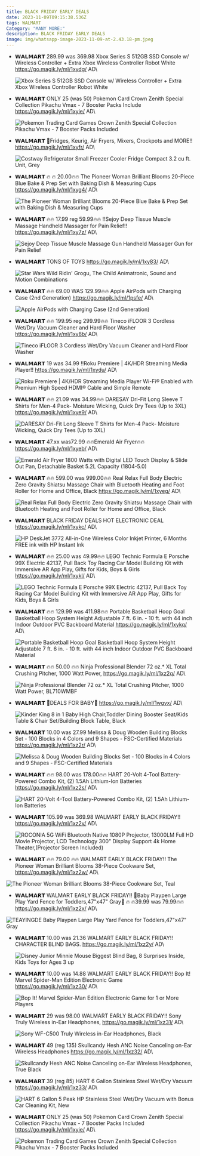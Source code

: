 ```yaml
---
title: BLACK FRIDAY EARLY DEALS
date: 2023-11-09T09:15:38.536Z
tags: WALMART
Category: "MANY MORE:"
description: BLACK FRIDAY EARLY DEALS
image: img/whatsapp-image-2023-11-09-at-2.43.18-pm.jpeg
---
```

* 𝗪𝗔𝗟𝗠𝗔𝗥𝗧 
  289.99 was 369.98
  Xbox Series S 512GB SSD Console w/ Wireless Controller + Extra Xbox Wireless Controller Robot White
  https://go.magik.ly/ml/1xydg/
  AD\
  <!--StartFragment-->

  ![Xbox Series S 512GB SSD Console w/ Wireless Controller + Extra Xbox Wireless Controller Robot White](https://i5.walmartimages.com/seo/Xbox-Series-S-512GB-SSD-Console-w-Wireless-Controller-Extra-Xbox-Wireless-Controller-Robot-White_72b9ffb7-8056-446b-a9b3-b323f76c8217.872e4722b9850b577a834ba1387042ba.jpeg?odnHeight=640&odnWidth=640&odnBg=FFFFFF)

  <!--EndFragment-->
* 𝗪𝗔𝗟𝗠𝗔𝗥𝗧 
  ONLY 25 (was 50)
  Pokemon Card Crown Zenith Special Collection Pikachu Vmax - 7 Booster Packs Include
  https://go.magik.ly/ml/1xyie/
  AD\
  <!--StartFragment-->

  ![Pokemon Trading Card Games Crown Zenith Special Collection  Pikachu Vmax - 7 Booster Packs Included](https://i5.walmartimages.com/seo/Pokemon-Trading-Card-Games-Crown-Zenith-Special-Collection-Pikachu-Vmax-7-Booster-Packs-Included_dbaf946c-f6f8-447c-b363-466346b708ea.75fff49a9704e7ecffac600f4118fb91.jpeg?odnHeight=2000&odnWidth=2000&odnBg=FFFFFF)

  <!--EndFragment-->
* 𝗪𝗔𝗟𝗠𝗔𝗥𝗧 
  🚨Fridges, Keurig, Air Fryers, Mixers, Crockpots and MORE!!
  https://go.magik.ly/ml/1xyfr/
  AD\
  <!--StartFragment-->

  ![Costway  Refrigerator Small Freezer Cooler Fridge Compact 3.2 cu ft. Unit, Grey](https://i5.walmartimages.com/seo/Costway-Refrigerator-Small-Freezer-Cooler-Fridge-Compact-3-2-cu-ft-Unit-Grey_4b0a1a2f-a026-45fb-9a80-7086c6d4333c_1.5494a69081ae65cf5c4db6aaf5010135.jpeg?odnHeight=640&odnWidth=640&odnBg=FFFFFF)

  <!--EndFragment-->
* 𝗪𝗔𝗟𝗠𝗔𝗥𝗧 
  🔥 🔥 20.00🔥🔥
  The Pioneer Woman Brilliant Blooms 20-Piece Blue Bake & Prep Set with Baking Dish & Measuring Cups
  https://go.magik.ly/ml/1xyg4/
  AD\
  <!--StartFragment-->

  ![The Pioneer Woman Brilliant Blooms 20-Piece Blue Bake & Prep Set with Baking Dish & Measuring Cups](https://i5.walmartimages.com/asr/44061931-7482-4c64-851a-3f92b64e2e51.adf61892ed78003fe2ebde21423a13fc.jpeg?odnHeight=2000&odnWidth=2000&odnBg=FFFFFF)

  <!--EndFragment-->
* 𝗪𝗔𝗟𝗠𝗔𝗥𝗧 
  🔥🔥 17.99 reg 59.99🔥🔥
  ‼️Sejoy Deep Tissue Muscle Massage  Handheld Massager  for Pain Relief‼️
  https://go.magik.ly/ml/1xy7z/
  AD\
  <!--StartFragment-->

  ![Sejoy Deep Tissue Muscle Massage Gun Handheld Massager Gun for Pain Relief](https://i5.walmartimages.com/seo/Sejoy-Deep-Tissue-Muscle-Massage-Gun-Handheld-Massager-Gun-for-Pain-Relief_75f4a990-606c-47ff-9af5-d4983bb2ee1a.e2366f82c49d8f654ed771a01d472cb8.jpeg?odnHeight=2000&odnWidth=2000&odnBg=FFFFFF)

  <!--EndFragment-->
* 𝗪𝗔𝗟𝗠𝗔𝗥𝗧 
  TONS OF TOYS
  https://go.magik.ly/ml/1xy83/
  AD\
  <!--StartFragment-->

  ![Star Wars Wild Ridin' Grogu, The Child Animatronic, Sound and Motion Combinations](https://i5.walmartimages.com/seo/Star-Wars-Wild-Ridin-Grogu-The-Child-Animatronic-Sound-and-Motion-Combinations_f5227877-ffbf-4d45-abce-81e072239a91.36bb46f1a0ef74f1a6183086ec883b71.jpeg?odnHeight=2000&odnWidth=2000&odnBg=FFFFFF)

  <!--EndFragment-->
* 𝗪𝗔𝗟𝗠𝗔𝗥𝗧 
  🔥🔥 69.00 WAS 129.99🔥🔥
  Apple AirPods with Charging Case (2nd Generation)
  https://go.magik.ly/ml/1psfe/
  AD\
  <!--StartFragment-->

  ![Apple AirPods with Charging Case (2nd Generation)](https://i5.walmartimages.com/seo/Apple-AirPods-with-Charging-Case-2nd-Generation_ac793ff4-d3da-4cbe-beba-f956e7494490_1.5bae15688eb0aafd22a99d01a072f9db.jpeg?odnHeight=2000&odnWidth=2000&odnBg=FFFFFF)

  <!--EndFragment-->
* 𝗪𝗔𝗟𝗠𝗔𝗥𝗧 
  🔥🔥 199.95 reg 299.99🔥🔥
  Tineco iFLOOR 3 Cordless Wet/Dry Vacuum Cleaner and Hard Floor Washer
  https://go.magik.ly/ml/1xy8b/
  AD\
  <!--StartFragment-->

  ![Tineco iFLOOR 3 Cordless Wet/Dry Vacuum Cleaner and Hard Floor Washer](https://i5.walmartimages.com/seo/Tineco-iFLOOR-3-Cordless-Wet-Dry-Vacuum-Cleaner-and-Hard-Floor-Washer_8a87dab6-c74f-491b-abb3-f40622e0011f.4e71eec65c4b8c9d0f9747725ed9f957.jpeg?odnHeight=2000&odnWidth=2000&odnBg=FFFFFF)

  <!--EndFragment-->
* 𝗪𝗔𝗟𝗠𝗔𝗥𝗧 
  19  was 34.99
  ‼️Roku Premiere | 4K/HDR Streaming Media Player‼️
  https://go.magik.ly/ml/1xydu/
  AD\
  <!--StartFragment-->

  ![Roku Premiere | 4K/HDR Streaming Media Player Wi-Fi® Enabled with Premium High Speed HDMI® Cable and Simple Remote](https://i5.walmartimages.com/seo/Roku-Premiere-4K-HDR-Streaming-Media-Player-Wi-Fi-Enabled-with-Premium-High-Speed-HDMI-Cable-and-Simple-Remote_2ee1c0bb-1101-4f8e-9cf9-408bcb26b7f9.553896442fecce9e6dc442bc56459b87.jpeg?odnHeight=2000&odnWidth=2000&odnBg=FFFFFF)

  <!--EndFragment-->
* 𝗪𝗔𝗟𝗠𝗔𝗥𝗧 
   🔥🔥 21.09 was 34.99🔥🔥
  DARESAY Dri-Fit Long Sleeve T Shirts for Men-4 Pack- Moisture Wicking, Quick Dry Tees (Up to 3XL)
  https://go.magik.ly/ml/1xye9/
  AD\
  <!--StartFragment-->

  ![DARESAY Dri-Fit Long Sleeve T Shirts for Men-4 Pack- Moisture Wicking, Quick Dry Tees (Up to 3XL)](https://i5.walmartimages.com/seo/DARESAY-Dri-Fit-Long-Sleeve-T-Shirts-for-Men-4-Pack-Moisture-Wicking-Quick-Dry-Tees-Up-to-3XL_c4cefdbc-9436-404b-be80-368e94c2d972.0d52ce2c19206039d70add8bc7166de7.jpeg?odnHeight=2000&odnWidth=2000&odnBg=FFFFFF)

  <!--EndFragment-->
* 𝗪𝗔𝗟𝗠𝗔𝗥𝗧 
  47.xx was72.99
  🔥🔥Emerald Air Fryer🔥🔥 
  https://go.magik.ly/ml/1xyeb/
  AD\
  <!--StartFragment-->

  ![Emerald Air Fryer 1800 Watts with Digital LED Touch Display & Slide Out Pan, Detachable Basket 5.2L Capacity (1804-5.0)](https://i5.walmartimages.com/seo/Emerald-Air-Fryer-1800-Watts-with-Digital-LED-Touch-Display-Slide-Out-Pan-Detachable-Basket-5-2L-Capacity-1804-5-0_0d814f15-8712-4584-8e57-2492e6006961.3a2a50ce5c3c9612ae44802e2fa6f20d.jpeg?odnHeight=2000&odnWidth=2000&odnBg=FFFFFF)

  <!--EndFragment-->
* 𝗪𝗔𝗟𝗠𝗔𝗥𝗧 
  🔥🔥 599.00 was 999.00🔥🔥
  Real Relax Full Body Electric Zero Gravity Shiatsu Massage Chair with Bluetooth Heating and Foot Roller for Home and Office, Black
  https://go.magik.ly/ml/1xyeg/
  AD\
  <!--StartFragment-->

  ![Real Relax Full Body Electric Zero Gravity Shiatsu Massage Chair with Bluetooth Heating and Foot Roller for Home and Office, Black](https://i5.walmartimages.com/seo/Real-Relax-Full-Body-Electric-Zero-Gravity-Shiatsu-Massage-Chair-with-Bluetooth-Heating-and-Foot-Roller-for-Home-and-Office-Black_35635e4c-e1b7-40b2-978c-84949548ff28.886e76ae12317848f26bdca28f3eb6da.jpeg?odnHeight=2000&odnWidth=2000&odnBg=FFFFFF)

  <!--EndFragment-->
* 𝗪𝗔𝗟𝗠𝗔𝗥𝗧 
  BLACK FRIDAY DEALS
  HOT ELECTRONIC DEAL 
  https://go.magik.ly/ml/1xykc/
  AD\
  <!--StartFragment-->

  ![HP DeskJet 3772 All-in-One Wireless Color Inkjet Printer, 6 Months FREE ink with HP Instant Ink](https://i5.walmartimages.com/seo/HP-DeskJet-3772-All-in-One-Wireless-Color-Inkjet-Printer-6-Months-FREE-ink-with-HP-Instant-Ink_d443fa87-4fbf-41f0-8e04-b738d6e80cce.2ecf085df69f8574236d866177c56d96.jpeg?odnHeight=2000&odnWidth=2000&odnBg=FFFFFF)

  <!--EndFragment-->
* 𝗪𝗔𝗟𝗠𝗔𝗥𝗧 
  🔥🔥 25.00 was 49.99🔥🔥
  LEGO Technic Formula E Porsche 99X Electric 42137, Pull Back Toy Racing Car Model Building Kit with Immersive AR App Play, Gifts for Kids, Boys & Girls
  https://go.magik.ly/ml/1xykl/
  AD\
  <!--StartFragment-->

  ![LEGO Technic Formula E Porsche 99X Electric 42137, Pull Back Toy Racing Car Model Building Kit with Immersive AR App Play, Gifts for Kids, Boys & Girls](https://i5.walmartimages.com/seo/LEGO-Technic-Formula-E-Porsche-99X-Electric-42137-Pull-Back-Toy-Racing-Car-Model-Building-Kit-Immersive-AR-App-Play-Gifts-Kids-Boys-Girls_06e10834-a959-4c09-9951-362c3a433a15.ba4779e523e51e46e2a47a68016bc6b1.jpeg?odnHeight=2000&odnWidth=2000&odnBg=FFFFFF)

  <!--EndFragment-->
* 𝗪𝗔𝗟𝗠𝗔𝗥𝗧 
  🔥🔥 129.99 was  411.98🔥🔥
  Portable Basketball Hoop Goal Basketball Hoop System Height Adjustable 7 ft. 6 in. - 10 ft. with 44 inch Indoor Outdoor PVC Backboard Material
  https://go.magik.ly/ml/1xykq/
  AD\
  <!--StartFragment-->

  ![Portable Basketball Hoop Goal Basketball Hoop System Height Adjustable 7 ft. 6 in. - 10 ft. with 44 inch Indoor Outdoor PVC Backboard Material](https://i5.walmartimages.com/asr/79ce4faa-70aa-4b9c-bd21-918d0a890429.87fac92ac4a9312a6fdc2d2eb291fcd4.png?odnHeight=640&odnWidth=640&odnBg=FFFFFF)

  <!--EndFragment-->
* 𝗪𝗔𝗟𝗠𝗔𝗥𝗧 
  🔥🔥  50.00 🔥🔥
  Ninja Professional Blender 72 oz.* XL Total Crushing Pitcher, 1000 Watt Power,
  https://go.magik.ly/ml/1xz2q/
  AD\
  <!--StartFragment-->

  ![Ninja Professional Blender 72 oz.\* XL Total Crushing Pitcher, 1000 Watt Power, BL710WMBF](https://i5.walmartimages.com/asr/032c36d0-487a-489b-810f-eb70b5c55df5.9722d6245dfda5f8d25bed9ea0d04c1e.jpeg?odnHeight=2000&odnWidth=2000&odnBg=FFFFFF)

  <!--EndFragment-->
* 𝗪𝗔𝗟𝗠𝗔𝗥𝗧 
  💝DEALS FOR BABY💝
  https://go.magik.ly/ml/1wgvx/
  AD\
  <!--StartFragment-->

  ![Kinder King 8 in 1 Baby High Chair,Toddler Dining Booster Seat/Kids Table & Chair Set/Building Block Table, Black](https://i5.walmartimages.com/asr/c087b1b1-a9bd-4799-9882-5ce8517f58b0.110fe4f2d3082eb5323ecfabbaccda54.jpeg?odnHeight=640&odnWidth=640&odnBg=FFFFFF)

  <!--EndFragment-->
* 𝗪𝗔𝗟𝗠𝗔𝗥𝗧
  10.00 was 27.99
  Melissa & Doug Wooden Building Blocks Set - 100 Blocks in 4 Colors and 9 Shapes - FSC-Certified Materials
  https://go.magik.ly/ml/1xz2r/
  AD\
  <!--StartFragment-->

  ![Melissa & Doug Wooden Building Blocks Set - 100 Blocks in 4 Colors and 9 Shapes - FSC-Certified Materials](https://i5.walmartimages.com/seo/Melissa-Doug-Wooden-Building-Blocks-Set-100-Blocks-in-4-Colors-and-9-Shapes-FSC-Certified-Materials_39c578f9-466a-4c13-b787-52175207aa35.d2372500854f980d789975e59bf614ba.jpeg?odnHeight=2000&odnWidth=2000&odnBg=FFFFFF)

  <!--EndFragment-->
* 𝗪𝗔𝗟𝗠𝗔𝗥𝗧
  🔥🔥 98.00 was 178.00🔥🔥
  HART 20-Volt 4-Tool Battery-Powered Combo Kit, (2) 1.5Ah Lithium-Ion Batteries
  https://go.magik.ly/ml/1xz2s/
  AD\
  <!--StartFragment-->

  ![HART 20-Volt 4-Tool Battery-Powered Combo Kit, (2) 1.5Ah Lithium-Ion Batteries](https://i5.walmartimages.com/seo/HART-20-Volt-4-Tool-Battery-Powered-Combo-Kit-2-1-5Ah-Lithium-Ion-Batteries_dece7a93-5d7f-4baa-8b46-5b13905fee7e.56b1c5e8f4756c4a421c8f587631dd7e.jpeg?odnHeight=2000&odnWidth=2000&odnBg=FFFFFF)

  <!--EndFragment-->
* 𝗪𝗔𝗟𝗠𝗔𝗥𝗧
  105.99 was 369.98
  WALMART EARLY BLACK FRIDAY!!
  https://go.magik.ly/ml/1xz2v/
  AD\
  <!--StartFragment-->

  ![ROCONIA 5G WiFi Bluetooth Native 1080P Projector, 13000LM Full HD Movie Projector, LCD Technology 300" Display Support 4k Home Theater,(Projector Screen Included)](https://i5.walmartimages.com/seo/ROCONIA-5G-WiFi-Bluetooth-Native-1080P-Projector-13000LM-Full-HD-Movie-LCD-Technology-300-Display-Support-4k-Home-Theater-Projector-Screen-Included_7611030d-ded9-419e-b9df-bbd6e591f187.65129e104b761b44dd15365ec0edb600.jpeg?odnHeight=2000&odnWidth=2000&odnBg=FFFFFF)

  <!--EndFragment-->
*  𝗪𝗔𝗟𝗠𝗔𝗥𝗧
  🔥🔥 79.00 🔥🔥
  WALMART EARLY BLACK FRIDAY!!
  The Pioneer Woman Brilliant Blooms 38-Piece Cookware Set,
  https://go.magik.ly/ml/1xz2w/
  AD\
  <!--StartFragment-->

  ![The Pioneer Woman Brilliant Blooms 38-Piece Cookware Set, Teal](https://i5.walmartimages.com/asr/6ee49f65-5601-48ad-a50f-d0fbe25d2d40.5376d12f2636d933da09f74690b9211d.jpeg?odnHeight=640&odnWidth=640&odnBg=FFFFFF)

  <!--EndFragment-->
*  𝗪𝗔𝗟𝗠𝗔𝗥𝗧
  WALMART EARLY BLACK FRIDAY!!
  🎀Baby Playpen Large Play Yard Fence for Toddlers,47"x47" Gray🎀
   🔥 🔥39.99 was 79.99🔥🔥
  https://go.magik.ly/ml/1xz2x/
  AD\
  <!--StartFragment-->

  ![TEAYINGDE Baby Playpen Large Play Yard Fence for Toddlers,47"x47" Gray](https://i5.walmartimages.com/seo/TEAYINGDE-Baby-Playpen-Large-Play-Yard-Fence-for-Toddlers-47-x47-Gray_904e8037-6393-482a-8129-d677ecc4dfa6.013bcbc8605d525ad9e934ddaacf91f9.jpeg?odnHeight=2000&odnWidth=2000&odnBg=FFFFFF)

  <!--EndFragment-->
* 𝗪𝗔𝗟𝗠𝗔𝗥𝗧
  10.00 was 21.36
  WALMART EARLY BLACK FRIDAY!!
  CHARACTER BLIND BAGS. 
  https://go.magik.ly/ml/1xz2y/
  AD\
  <!--StartFragment-->

  ![Disney Junior Minnie Mouse Biggest Blind Bag, 8 Surprises Inside, Kids Toys for Ages 3 up](https://i5.walmartimages.com/asr/4c148d7c-682b-49eb-9af0-08d106d567ff.c516faee9d3f379635eef4f3902c5334.jpeg?odnHeight=640&odnWidth=640&odnBg=FFFFFF)

  <!--EndFragment-->
* 𝗪𝗔𝗟𝗠𝗔𝗥𝗧
  10.00  was 14.88 
  WALMART EARLY BLACK FRIDAY!!
  Bop It! Marvel Spider-Man Edition Electronic Game
  https://go.magik.ly/ml/1xz30/
  AD\
  <!--StartFragment-->

  ![Bop It! Marvel Spider-Man Edition Electronic Game for 1 or More Players](https://i5.walmartimages.com/seo/Bop-It-Marvel-Spider-Man-Edition-Electronic-Game-for-1-or-More-Players_90c5f754-907f-4c1f-9b66-1a256f9107bd.189a3ec52b603f6dee48884ea4806e7d.jpeg?odnHeight=2000&odnWidth=2000&odnBg=FFFFFF)

  <!--EndFragment-->
* 𝗪𝗔𝗟𝗠𝗔𝗥𝗧
  29 was 98.00
  WALMART EARLY BLACK FRIDAY!!
  Sony Truly Wireless in-Ear Headphones,
   https://go.magik.ly/ml/1xz31/
  AD\
  <!--StartFragment-->

  ![Sony WF-C500 Truly Wireless in-Ear Headphones, Black](https://i5.walmartimages.com/seo/Sony-WF-C500-Truly-Wireless-in-Ear-Headphones-Black_7dfb463d-73c1-47aa-bc1f-feb7678d3d18.9268597badd987238c44a6fa0823c588.png?odnHeight=2000&odnWidth=2000&odnBg=FFFFFF)

  <!--EndFragment-->
* 𝗪𝗔𝗟𝗠𝗔𝗥𝗧 
  49 (reg 135)
  Skullcandy Hesh ANC Noise Canceling on-Ear Wireless Headphones 
  https://go.magik.ly/ml/1xz32/
  AD\
  <!--StartFragment-->

  ![Skullcandy Hesh ANC Noise Canceling on-Ear Wireless Headphones, True Black](https://i5.walmartimages.com/seo/Skullcandy-Hesh-ANC-Noise-Canceling-on-Ear-Wireless-Headphones-True-Black_9c7956c9-8740-4705-be63-7f7cb079cab6.837b73bdc9c5676a35efbbe6f4e6b420.jpeg?odnHeight=2000&odnWidth=2000&odnBg=FFFFFF)

  <!--EndFragment-->
* 𝗪𝗔𝗟𝗠𝗔𝗥𝗧 
  39 (reg 85)
  HART 6 Gallon Stainless Steel Wet/Dry Vacuum
  https://go.magik.ly/ml/1xz33/
  AD\
  <!--StartFragment-->

  ![HART 6 Gallon 5 Peak HP Stainless Steel Wet/Dry Vacuum with Bonus Car Cleaning Kit, New](https://i5.walmartimages.com/seo/HART-6-Gallon-5-Peak-HP-Stainless-Steel-Wet-Dry-Vacuum-with-Bonus-Car-Cleaning-Kit-New_58684124-31e6-4b70-8ba6-13e46e09a876.ca302e534ad98ffb3516a8ae428313c9.jpeg?odnHeight=640&odnWidth=640&odnBg=FFFFFF)

  <!--EndFragment-->
* 𝗪𝗔𝗟𝗠𝗔𝗥𝗧 
  ONLY 25 (was 50)
  Pokemon Card Crown Zenith Special Collection Pikachu Vmax - 7 Booster Packs Included
  https://go.magik.ly/ml/1xyie/
  AD\
  <!--StartFragment-->

  ![Pokemon Trading Card Games Crown Zenith Special Collection  Pikachu Vmax - 7 Booster Packs Included](https://i5.walmartimages.com/seo/Pokemon-Trading-Card-Games-Crown-Zenith-Special-Collection-Pikachu-Vmax-7-Booster-Packs-Included_dbaf946c-f6f8-447c-b363-466346b708ea.75fff49a9704e7ecffac600f4118fb91.jpeg?odnHeight=2000&odnWidth=2000&odnBg=FFFFFF)

  <!--EndFragment-->